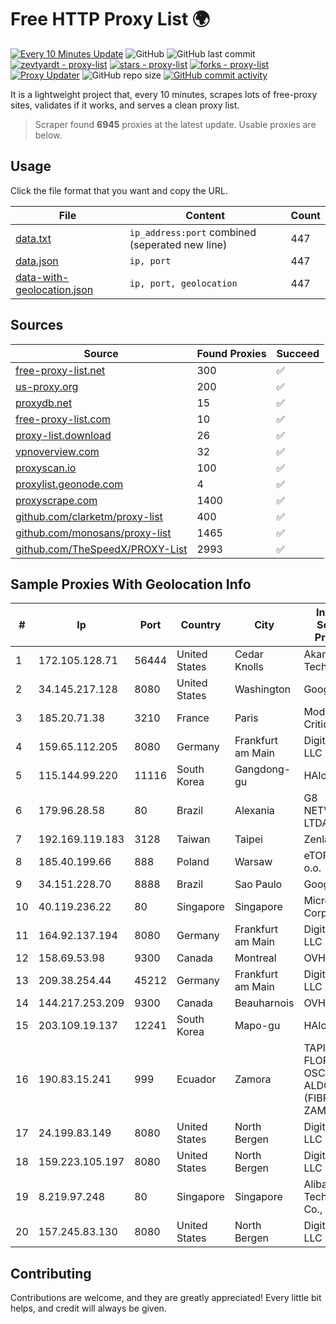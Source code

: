 
# Free HTTP Proxy List 🌍

[![Every 10 Minutes Update](https://github.com/mertguvencli/http-proxy-list/actions/workflows/main.yml/badge.svg?branch=main)](https://github.com/mertguvencli/http-proxy-list/actions/workflows/main.yml)
![GitHub](https://img.shields.io/github/license/mertguvencli/http-proxy-list)
![GitHub last commit](https://img.shields.io/github/last-commit/mertguvencli/http-proxy-list)
[![zevtyardt - proxy-list](https://img.shields.io/static/v1?label=zevtyardt&message=proxy-list&color=blue&logo=github)](https://github.com/zevtyardt/proxy-list "Go to GitHub repo")
[![stars - proxy-list](https://img.shields.io/github/stars/zevtyardt/proxy-list?style=social)](https://github.com/zevtyardt/proxy-list)
[![forks - proxy-list](https://img.shields.io/github/forks/zevtyardt/proxy-list?style=social)](https://github.com/zevtyardt/proxy-list)
[![Proxy Updater](https://github.com/zevtyardt/proxy-list/workflows/Proxy%20Updater/badge.svg)](https://github.com/zevtyardt/proxy-list/actions?query=workflow:"Proxy+Updater")
![GitHub repo size](https://img.shields.io/github/repo-size/zevtyardt/proxy-list)
[![GitHub commit activity](https://img.shields.io/github/commit-activity/m/zevtyardt/proxy-list?logo=commits)](https://github.com/zevtyardt/proxy-list/commits/main)

It is a lightweight project that, every 10 minutes, scrapes lots of free-proxy sites, validates if it works, and serves a clean proxy list.

> Scraper found **6945** proxies at the latest update. Usable proxies are below.

## Usage

Click the file format that you want and copy the URL.

|File|Content|Count|
|----|-------|-----|
|[data.txt](https://raw.githubusercontent.com/mertguvencli/http-proxy-list/main/proxy-list/data.txt)|`ip_address:port` combined (seperated new line)|447|
|[data.json](https://raw.githubusercontent.com/mertguvencli/http-proxy-list/main/proxy-list/data.json)|`ip, port`|447|
|[data-with-geolocation.json](https://raw.githubusercontent.com/mertguvencli/http-proxy-list/main/proxy-list/data-with-geolocation.json)|`ip, port, geolocation`|447|

## Sources

|Source|Found Proxies|Succeed|
|------|-------------|-------|
|[free-proxy-list.net](https://free-proxy-list.net)|300|✅|
|[us-proxy.org](https://www.us-proxy.org)|200|✅|
|[proxydb.net](http://proxydb.net)|15|✅|
|[free-proxy-list.com](https://free-proxy-list.com/?page=&port=&type%5B%5D=http&type%5B%5D=https&up_time=0&search=Search)|10|✅|
|[proxy-list.download](https://www.proxy-list.download/HTTP)|26|✅|
|[vpnoverview.com](https://vpnoverview.com/privacy/anonymous-browsing/free-proxy-servers)|32|✅|
|[proxyscan.io](https://www.proxyscan.io)|100|✅|
|[proxylist.geonode.com](https://proxylist.geonode.com/api/proxy-list?limit=300&page=1&sort_by=lastChecked&sort_type=desc&protocols=http,https)|4|✅|
|[proxyscrape.com](https://api.proxyscrape.com/v2/?request=displayproxies&protocol=http&timeout=10000&country=all&ssl=all&anonymity=all)|1400|✅|
|[github.com/clarketm/proxy-list](https://raw.githubusercontent.com/clarketm/proxy-list/master/proxy-list-raw.txt)|400|✅|
|[github.com/monosans/proxy-list](https://raw.githubusercontent.com/monosans/proxy-list/main/proxies/http.txt)|1465|✅|
|[github.com/TheSpeedX/PROXY-List](https://raw.githubusercontent.com/TheSpeedX/PROXY-List/master/http.txt)|2993|✅|


## Sample Proxies With Geolocation Info

|#|Ip|Port|Country|City|Internet Service Provider|
|-|--|----|-------|----|-------------------------|
|1|172.105.128.71|56444|United States|Cedar Knolls|Akamai Technologies|
|2|34.145.217.128|8080|United States|Washington|Google LLC|
|3|185.20.71.38|3210|France|Paris|Mod Mission Critical LLC|
|4|159.65.112.205|8080|Germany|Frankfurt am Main|DigitalOcean, LLC|
|5|115.144.99.220|11116|South Korea|Gangdong-gu|HAIonNet|
|6|179.96.28.58|80|Brazil|Alexania|G8 NETWORKS LTDA|
|7|192.169.119.183|3128|Taiwan|Taipei|Zenlayer Inc|
|8|185.40.199.66|888|Poland|Warsaw|eTOP sp. z o.o.|
|9|34.151.228.70|8888|Brazil|Sao Paulo|Google LLC|
|10|40.119.236.22|80|Singapore|Singapore|Microsoft Corporation|
|11|164.92.137.194|8080|Germany|Frankfurt am Main|DigitalOcean, LLC|
|12|158.69.53.98|9300|Canada|Montreal|OVH SAS|
|13|209.38.254.44|45212|Germany|Frankfurt am Main|DigitalOcean, LLC|
|14|144.217.253.209|9300|Canada|Beauharnois|OVH SAS|
|15|203.109.19.137|12241|South Korea|Mapo-gu|HAIonNet|
|16|190.83.15.241|999|Ecuador|Zamora|TAPIA FLORES OSCAR ALDO (FIBRANET ZAMORA)|
|17|24.199.83.149|8080|United States|North Bergen|DigitalOcean, LLC|
|18|159.223.105.197|8080|United States|North Bergen|DigitalOcean, LLC|
|19|8.219.97.248|80|Singapore|Singapore|Alibaba (US) Technology Co., Ltd.|
|20|157.245.83.130|8080|United States|North Bergen|DigitalOcean, LLC|



## Contributing

Contributions are welcome, and they are greatly appreciated! Every
little bit helps, and credit will always be given.

